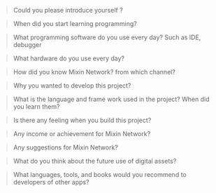 > Could you please introduce yourself ?

> When did you start learning programming?

> What programming software do you use every day? Such as IDE, debugger 

> What hardware do you use every day?

> How did you know Mixin Network? from which channel?

> Why you wanted to develop this project?

> What is the language and frame work used in the project? When did you learn them?

> Is there any feeling when you build this project?

> Any income or achievement for Mixin Network?

> Any suggestions for Mixin Network?

> What do you think about the future use of digital assets?

> What languages, tools, and books would you recommend to developers of other apps?

